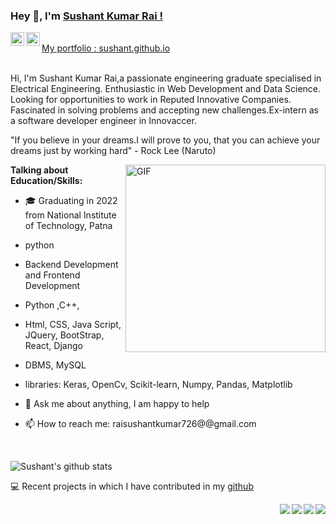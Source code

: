 ### Hey 👋, I'm [Sushant Kumar Rai !](https://github.com/sushant2308)


<a href="https://www.linkedin.com/in/sushant-kumar-rai-26a5491a6/">
  <img align="left" alt="Sushant's LinkdeIN" width="22px" src="https://cdn.jsdelivr.net/npm/simple-icons@v3/icons/linkedin.svg" />
</a>
<a href="https://leetcode.com/raisushantkumar726/">
  <img align="left" alt="Sushant's Leetcode" width="22px" src="https://cdn.jsdelivr.net/npm/simple-icons@v3/icons/leetcode.svg" />
</a>
<br />
 <a href="https://sushant2308.github.io/Portfolio-web/#/" align="left" > My portfolio : sushant.github.io </a> 
<br />
<br />

Hi, I'm Sushant Kumar Rai,a passionate engineering graduate specialised in Electrical Engineering. Enthusiastic in Web Development and Data Science. Looking for opportunities to work in Reputed Innovative Companies. Fascinated in solving problems and accepting new challenges.Ex-intern as a software developer engineer in Innovaccer.


"If you believe in your dreams.I will prove to you, that you can achieve your dreams just by working hard" - Rock Lee (Naruto) 



 <img align="right" height="300px" width= "320px" alt="GIF" src="https://giphy.com/gifs/naruto-manga-ADSJHOoIvyjKM" />

**Talking about Education/Skills:**

- 🎓 Graduating in 2022 from National Institute of Technology, Patna
-  python 
-  Backend Development and Frontend Development
- Python ,C++,
-  Html, CSS, Java Script, JQuery, BootStrap, React, Django
-  DBMS, MySQL
-  libraries: Keras, OpenCv, Scikit-learn, Numpy, Pandas, Matplotlib

- 💬 Ask me about anything, I am happy to help
- 📫 How to reach me: raisushantkumar726@@gmail.com

&nbsp;


![Sushant's github stats](https://github-readme-stats.vercel.app/api?username=sushant2308&show_icons=true&hide_border=true)



💻 Recent projects in which I have contributed in my [github](https://github.com/sushant2308/)


<a href="https://github.com/sushant2308/Green-World">
    <img align="right" src="https://github-readme-stats.vercel.app/api/pin/?username=sushant2308&repo=Green-World" />
</a>

<a href="https://github.com/sushant2308/Meet-the-doctor">
    <img align="right" src="https://github-readme-stats.vercel.app/api/pin/?username=sushant2308&repo=Meet-the-doctor" />
</a>

<a href="https://github.com/sushant2308/MovieFlix">
    <img align="right" src="https://github-readme-stats.vercel.app/api/pin/?username=sushant2308&repo=MovieFlix" />
</a>
<a href="https://github.com/sushant2308/Portfolio-web">
    <img align="right" src="https://github-readme-stats.vercel.app/api/pin/?username=sushant2308&repo=Portfolio-web" />
</a>
